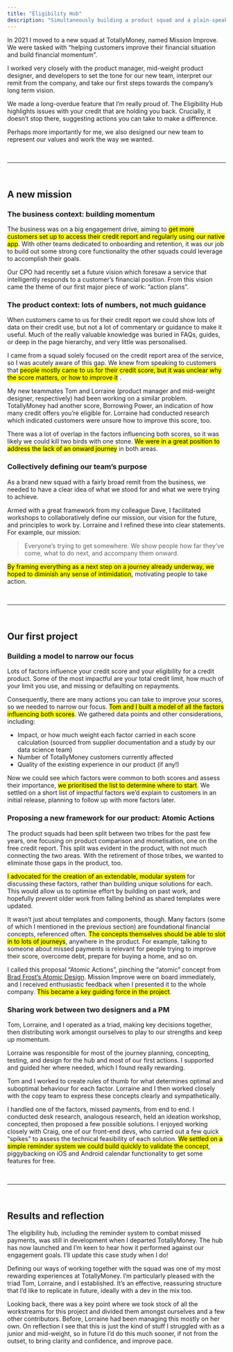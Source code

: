 ```yaml
---
title: "Eligibility Hub"
description: "Simultaneously building a product squad and a plain-speaking, personalised credit commentary feature"
---
```


In 2021 I moved to a new squad at TotallyMoney, named Mission Improve. We were tasked with “helping customers improve their financial situation and build financial momentum”.

I worked very closely with the product manager, mid-weight product designer, and developers to set the tone for our new team, interpret our remit from the company, and take our first steps towards the company’s long term vision.

We made a long-overdue feature that I’m really proud of. The Eligibility Hub highlights issues with your credit that are holding you back. Crucially, it doesn’t stop there, suggesting actions you can take to make a difference.

Perhaps more importantly for me, we also designed our new team to represent our values and work the way we wanted.

<br/>

----

<br/>

## A new mission

### The business context: building momentum

The business was on a big engagement drive, aiming to <mark>get more customers set up to access their credit report and regularly using our native app</mark>. With other teams dedicated to onboarding and retention, it was our job to build out some strong core functionality the other squads could leverage to accomplish their goals.

Our CPO had recently set a future vision which foresaw a service that intelligently responds to a customer’s financial position. From this vision came the theme of our first major piece of work: “action plans”.

### The product context: lots of numbers, not much guidance

When customers came to us for their credit report we could show lots of data on their credit use, but not a lot of commentary or guidance to make it useful. Much of the really valuable knowledge was buried in FAQs, guides, or deep in the page hierarchy, and very little was personalised.

I came from a squad solely focused on the credit report area of the service, so I was acutely aware of this gap. We knew from speaking to customers that <mark>people mostly came to us for their credit score, but it was unclear why the score matters, or how to improve it</mark> .

My new teammates Tom and Lorraine (product manager and mid-weight designer, respectively) had been working on a similar problem. TotallyMoney had another score, Borrowing Power, an indication of how many credit offers you’re eligible for. Lorraine had conducted research which indicated customers were unsure how to improve this score, too.

There was a lot of overlap in the factors influencing both scores, so it was likely we could kill two birds with one stone. <mark>We were in a great position to address the lack of an onward journey</mark> in both areas.

### Collectively defining our team’s purpose

As a brand new squad with a fairly broad remit from the business, we needed to have a clear idea of what we stood for and what we were trying to achieve.

Armed with a great framework from my colleague Dave, I facilitated workshops to collaboratively define our mission, our vision for the future, and principles to work by. Lorraine and I refined these into clear statements. For example, our mission:

> Everyone’s trying to get somewhere. We show people how far they’ve come, what to do next, and accompany them onward.

<mark>By framing everything as a next step on a journey already underway, we hoped to diminish any sense of intimidation</mark>, motivating people to take action.

<br/>

----

<br/>

## Our first project

### Building a model to narrow our focus

Lots of factors influence your credit score and your eligibility for a credit product. Some of the most impactful are your total credit limit, how much of your limit you use, and missing or defaulting on repayments.

Consequently, there are many actions you can take to improve your scores, so we needed to narrow our focus. <mark>Tom and I built a model of all the factors influencing both scores</mark>. We gathered data points and other considerations, including:

- Impact, or how much weight each factor carried in each score calculation (sourced from supplier documentation and a study by our data science team)
- Number of TotallyMoney customers currently affected
- Quality of the existing experience in our product (if any!)

Now we could see which factors were common to both scores and assess their importance, <mark>we prioritised the list to determine where to start</mark>. We settled on a short list of impactful factors we’d explain to customers in an initial release, planning to follow up with more factors later.

### Proposing a new framework for our product: Atomic Actions

The product squads had been split between two tribes for the past few years, one focusing on product comparison and monetisation, one on the free credit report. This split was evident in the product, with not much connecting the two areas. With the retirement of those tribes, we wanted to eliminate those gaps in the product, too.

<mark>I advocated for the creation of an extendable, modular system</mark> for discussing these factors, rather than building unique solutions for each. This would allow us to optimise effort by building on past work, and hopefully prevent older work from falling behind as shared templates were updated.

It wasn’t just about templates and components, though. Many factors (some of which I mentioned in the previous section) are foundational financial concepts, referenced often. <mark>The concepts themselves should be able to slot in to lots of journeys</mark>, anywhere in the product. For example, talking to someone about missed payments is relevant for people trying to improve their score, overcome debt, prepare for buying a home, and so on.

I called this proposal “Atomic Actions”, pinching the “atomic” concept from [Brad Frost’s Atomic Design](https://bradfrost.com/blog/post/atomic-web-design/). Mission Improve were on board immediately, and I received enthusiastic feedback when I presented it to the whole company. <mark>This became a key guiding force in the project</mark>.

### Sharing work between two designers and a PM

Tom, Lorraine, and I operated as a triad, making key decisions together, then distributing work amongst ourselves to play to our strengths and keep up momentum.

Lorraine was responsible for most of the journey planning, concepting, testing, and design for the hub and most of our first actions. I supported and guided her where needed, which I found really rewarding.

Tom and I worked to create rules of thumb for what determines optimal and suboptimal behaviour for each factor. Lorraine and I then worked closely with the copy team to express these concepts clearly and sympathetically.

I handled one of the factors, missed payments, from end to end. I conducted desk research, analogous research, held an ideation workshop, concepted, then proposed a few possible solutions. I enjoyed working closely with Craig, one of our front-end devs, who carried out a few quick “spikes” to assess the technical feasibility of each solution. <mark>We settled on a simple reminder system we could build quickly to validate the concept</mark>, piggybacking on iOS and Android calendar functionality to get some features for free.

<br/>

----

<br/>

## Results and reflection

The eligibility hub, including the reminder system to combat missed payments, was still in development when I departed TotallyMoney. The hub has now launched and I’m keen to hear how it performed against our engagement goals. I’ll update this case study when I do!

Defining our ways of working together with the squad was one of my most rewarding experiences at TotallyMoney. I’m particularly pleased with the triad Tom, Lorraine, and I established. It’s an effective, reassuring structure that I’d like to replicate in future, ideally with a dev in the mix too.

Looking back, there was a key point where we took stock of all the workstreams for this project and divided them amongst ourselves and a few other contributors. Before, Lorraine had been managing this mostly on her own. On reflection I see that this is just the kind of stuff I struggled with as a junior and mid-weight, so in future I’d do this much sooner, if not from the outset, to bring clarity and confidence, and improve pace.